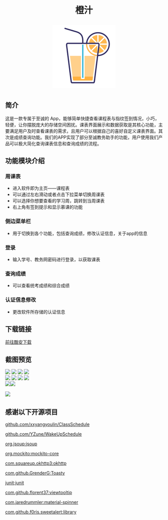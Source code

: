 <div align=center><h1 style="width:100%;text-align:center">橙汁</h1></div>

<div align=center><img style="display:black;margin:10px auto;"            src="https://raw.githubusercontent.com/aaronlinv/JuiceTimetable/dev/img/juice_icon.png" align="middle" /></div>


## 简介

这是一款专属于至诚的 App，能够简单快捷查看课程表与指纹签到情况，小巧，轻便，让你摆脱庞大的存储空间困扰。课表界面展示和数据获取是其核心功能，主要满足用户及时查看课表的需求，且用户可以根据自己的喜好自定义课表界面。其次是成绩查询功能。我们的APP实现了部分至诚教务助手的功能，用户使用我们产品可以极大简化查询课表信息和查询成绩的流程。


## 功能模块介绍

### 周课表 

- 进入软件即为主页——课程表
- 可以通过左右滑动或者点击下拉菜单切换周课表
- 可以选择你想要查看的学习周，跳转到当周课表
- 右上角有签到提示和显示慕课的功能

### 侧边菜单栏 

- 用于切换到各个功能，包括查询成绩，修改认证信息，关于app的信息

### 登录

- 输入学号、教务网密码进行登录，以获取课表

### 查询成绩

- 可以查看统考成绩和综合成绩

### 认证信息修改 

- 更改软件所存储的认证信息

## 下载链接
<a href="https://www.coolapk.com/apk/265263">前往酷安下载</a>

## 截图预览
<img src="https://raw.githubusercontent.com/wangyuxiang123/JuiceTimetable/dev/img/02.jpg" width="200" />  <img src="https://raw.githubusercontent.com/wangyuxiang123/JuiceTimetable/dev/img/03.jpg" width="200" /> 
<img src="https://raw.githubusercontent.com/wangyuxiang123/JuiceTimetable/dev/img/04.jpg" width="200" />  <img src="https://raw.githubusercontent.com/wangyuxiang123/JuiceTimetable/dev/img/05.jpg" width="200" />  
<img src="https://raw.githubusercontent.com/wangyuxiang123/JuiceTimetable/dev/img/08.jpg" width="200" /> <img	src="https://raw.githubusercontent.com/wangyuxiang123/JuiceTimetable/dev/img/01.jpg" width="200" /> 
<img src="https://raw.githubusercontent.com/wangyuxiang123/JuiceTimetable/dev/img/07.png" width="200" />  <img src="https://raw.githubusercontent.com/wangyuxiang123/JuiceTimetable/dev/img/10.png" width="200" />  
<img src="https://raw.githubusercontent.com/wangyuxiang123/JuiceTimetable/dev/img/06.jpg" width="200" /><img src="https://raw.githubusercontent.com/wangyuxiang123/JuiceTimetable/dev/img/09.jpg" width="200" />  



<img src="https://raw.githubusercontent.com/wangyuxiang123/JuiceTimetable/dev/img/juice_icon.png"  />

## 感谢以下开源项目

<a href="https://github.com/xxyangyoulin/ClassSchedule">github.com/xxyangyoulin/ClassSchedule</a>

<a href="https://github.com/YZune/WakeUpSchedule">github.com/YZune/WakeUpSchedule</a>

<a href="https://jsoup.org/download">org.jsoup:jsoup</a>

<a href="https://site.mockito.org/">org.mockito:mockito-core</a>

<a href="https://square.github.io/okhttp/">com.squareup.okhttp3:okhttp</a>

<a href="https://github.com/GrenderG/Toasty">com.github.GrenderG:Toasty</a>

<a href="https://github.com/junit-team">junit:junit</a>

<a href="https://github.com/florent37/viewtooltip">com.github.florent37:viewtooltip</a>

<a href="https://github.com/jaredrummler/MaterialSpinner">com.jaredrummler:material-spinner</a>

<a href="https://github.com/F0RIS/sweet-alert-dialog">com.github.f0ris.sweetalert:library</a>